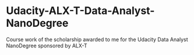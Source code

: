 # Udacity-ALX-T-Data-Analyst-NanoDegree
Course work of the scholarship awarded to me for the Udacity Data Analyst NanoDegree sponsored by ALX-T 
